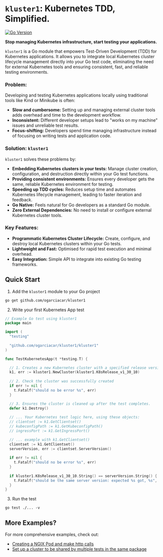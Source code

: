 # `kluster1`: Kubernetes TDD, Simplified.

[![Go Version](https://img.shields.io/badge/Go-1.23+-blue)](https://golang.org/)

**Stop managing Kubernetes infrastructure, start testing your applications.**

`kluster1` is a Go module that empowers Test-Driven Development (TDD) for Kubernetes applications. It allows you to integrate local Kubernetes cluster lifecycle management directly into your Go test code, eliminating the need for external Kubernetes tools and ensuring consistent, fast, and reliable testing environments.
### Problem:

Developing and testing Kubernetes applications locally using traditional tools like Kind or Minikube is often:

* **Slow and cumbersome:**  Setting up and managing external cluster tools adds overhead and time to the development workflow.
* **Inconsistent:** Different developer setups lead to "works on my machine" issues and unreliable test results.
* **Focus-shifting:** Developers spend time managing infrastructure instead of focusing on writing tests and application code.

### Solution: `kluster1`

`kluster1` solves these problems by:

* **Embedding Kubernetes clusters in your tests:**  Manage cluster creation, configuration, and destruction directly within your Go test functions.
* **Providing consistent environments:** Ensures every developer gets the same, reliable Kubernetes environment for testing.
* **Speeding up TDD cycles:**  Reduces setup time and automates Kubernetes lifecycle management, leading to faster iteration and feedback.
* **Go Native:**  Feels natural for Go developers as a standard Go module.
* **Zero External Dependencies:** No need to install or configure external Kubernetes cluster tools.

### Key Features:

* **Programmatic Kubernetes Cluster Lifecycle:** Create, configure, and destroy local Kubernetes clusters within your Go tests.
* **Lightweight and Fast:** Optimised for rapid test execution and minimal overhead.
* **Easy Integration:**  Simple API to integrate into existing Go testing frameworks.

## Quick Start
1. Add the `kluster1` module to your Go project
```bash
go get github.com/ogarciacar/kluster1
```

2. Write your first Kubernetes App test
```go
// Example Go test using kluster1
package main

import (
  "testing"
  
  "github.com/ogarciacar/kluster1/kluster1"
)

func TestKubernetesApp(t *testing.T) {

  // 1. Creates a new Kubernetes cluster with a specified release version.
  k1, err := kluster1.NewCluster(kluster1.K8sRelease_v1_30_10)
  
  // 2. Check the cluster was successfully created
  if err != nil {
    t.Fatalf("should no be error %s", err)
  }

  // 3. Ensures the cluster is cleaned up after the test completes.
  defer k1.Destroy()
 
  // ... Your Kubernetes test logic here, using these objects:
  // clientset := k1.GetClientset()
  // kubeconfigPath := k1.GetKubeconfigPath()
  // ingressPort := k1.GetIngressPort()

  // ... example with k1.GetClientset()
  clientset := k1.GetClientset()
  serverVersion, err := clientset.ServerVersion()
  
  if err != nil {
    t.Fatalf("should no be error %s", err)
  }
  
  if kluster1.K8sRelease_v1_30_10.String() == serverVersion.String() {
    t.Fatalf("should be the same server version: expected %s got, %s", kluster1.K8sRelease_v1_30_10.String(), serverVersion.String())
  }
}
```

3. Run the test
```Shell
go test ./... -v
```

## More Examples?
For more comprehensive examples, check out:

* [Creating a NGIX Pod and make http calls](./kluster1/nginx_pod_test.go)
* [Set up a cluster to be shared by multiple tests in the same package](./kluster1/shared_cluster_test.go)
